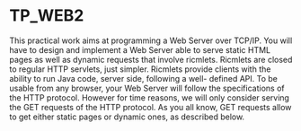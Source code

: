 # TP_WEB2
This practical work aims at programming a Web Server over TCP/IP. You will have to design and implement a Web Server able to serve static HTML pages as well as dynamic requests that involve ricmlets. Ricmlets are closed to regular HTTP servlets, just simpler. Ricmlets provide clients with the ability to run Java code, server side, following a well- defined API. To be usable from any browser, your Web Server will follow the specifications of the HTTP protocol. However for time reasons, we will only consider serving the GET requests of the HTTP protocol. As you all know, GET requests allow to get either static pages or dynamic ones, as described below.
